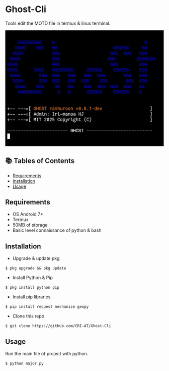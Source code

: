 # Ghost-Cli

Tools edit the MOTD file in termux & linux terminal.

![Screenshot](Screenshot_20250514-210326_1.png)

## 📚 Tables of Contents
- [Requirements](#requirements)
- [Installation](#installation)
- [Usage](#usage)

## Requirements
- OS Android 7+
- Termux
- 50MB of storage
- Basic level connaissance of python & bash

## Installation
- Upgrade & update pkg
```
$ pkg upgrade && pkg update
```
- Install Python & Pip
```
$ pkg install python pip
```
- Install pip libraries
```
$ pip install request mechanize geopy
```
- Clone this repo
```
$ git clone https://github.com/CRI-AT/Ghost-Cli
```

## Usage
Run the main file of project with python.
```
$ python major.py
```